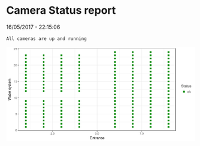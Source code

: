 Camera Status report
================
16/05/2017 - 22:15:06

    All cameras are up and running

![](camreport_files/figure-markdown_github/unnamed-chunk-2-1.png)
